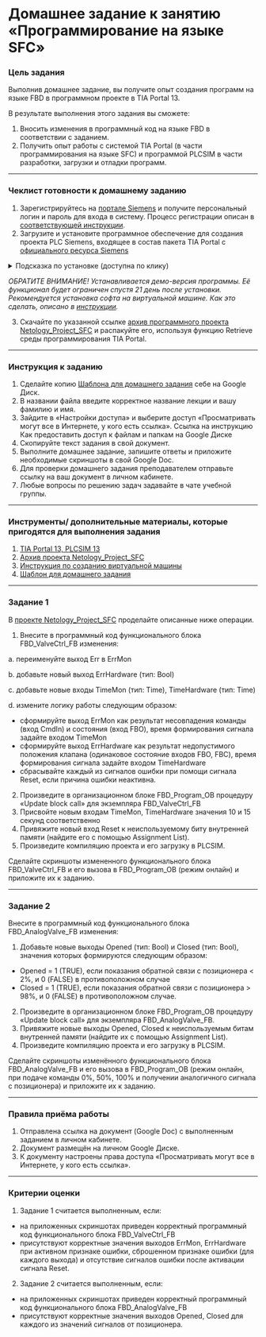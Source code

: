 # Домашнее задание к занятию «Программирование на языке SFC»

### Цель задания

Выполнив домашнее задание, вы получите опыт создания программ на языке FBD в программном проекте в TIA Portal 13.

В результате выполнения этого задания вы сможете:

1. Вносить изменения в программный код на языке FBD в соответствии с заданием.
2. Получить опыт работы с системой TIA Portal (в части программирования на языке SFC) и программой PLCSIM в части разработки, загрузки и отладки программ.

------

### Чеклист готовности к домашнему заданию

1. Зарегистрируйтесь на [портале Siemens](https://mall.industry.siemens.com/goos/WelcomePage.aspx?regionUrl=/ru&language=ru) и получите персональный логин и пароль для входа в систему. Процесс регистрации описан в [соответствующей инструкции](https://docs.google.com/presentation/d/1RPHvCE2OxBbHRMWSAV2E-HxscZvR2nRIZVHCy8hvjJE/edit?usp=sharing).
2. Загрузите и установите программное обеспечение для создания проекта PLC Siemens, входящее в состав пакета TIA Portal с [официального ресурса Siemens](https://support.industry.siemens.com/cs/document/78793685/simatic-step-7-(tia-portal)-v13-trial-download?dti=0&lc=en-DE)
<details>
  <summary> Подсказка по установке (доступна по клику)</summary>
  
  
1. Скачайте все файлы по [ссылке](https://support.industry.siemens.com/cs/document/109745155/simatic-step-7-including-plcsim-v13-sp2-trial-download?dti=0&lc=en-DE) в две отдельные папки:
  - STEP 7 Professional V13 SP2 (DVD 1, DVD 2, SHA-256 checksum)
  ![image](https://github.com/netology-code/phd-homeworks/blob/main/6.6/Step7_1.png)
  - SIMATIC STEP 7 PLCSIM V13 SP2 for STEP 7 Basic and STEP 7 Professional (включая SHA-256 checksum)
    ![image](https://github.com/netology-code/phd-homeworks/blob/main/6.6/Step7_2.png)
2. Запустите установочный файл SIMATIC_STEP_7_Professional_V13_SP2_Upd4.exe, пройдите стандартную процедуру установки.
3. Запустите установочный файл SIMATIC_S7_PLCSIM_V13_SP2.exe, пройдите стандартную процедуру установки.

    ---
  
</details>
  
*ОБРАТИТЕ ВНИМАНИЕ! Устанавливается демо-версия программы. Её функционал будет ограничен спустя 21 день после установки. Рекомендуется установка софта на виртуальной машине. Как это сделать, описано в [инструкции](https://docs.google.com/presentation/d/1psnSlotXT7cr8ECnaZaTCDLnIyYOGUzCArLeydeRztY/edit?usp=sharing).*

3. Скачайте по указанной ссылке [архив программного проекта Netology_Project_SFC](https://drive.google.com/file/d/1Vv-Og1fiGtf0ASwlg_1x_4nLln-yFu7U/view?usp=sharing) и распакуйте его, используя функцию Retrieve среды программирования TIA Portal.

------

### Инструкция к заданию

1. Сделайте копию [Шаблона для домашнего задания](https://docs.google.com/document/d/178B47bzn1EpAnIus6CENF2T5WhJeYAqxpfcolAxQ5l4/edit?usp=sharing) себе на Google Диск.
2. В названии файла введите корректное название лекции и вашу фамилию и имя.
3. Зайдите в «Настройки доступа» и выберите доступ «Просматривать могут все в Интернете, у кого есть ссылка». Ссылка на инструкцию Как предоставить доступ к файлам и папкам на Google Диске
4. Скопируйте текст задания в свой документ.
5. Выполните домашнее задание, запишите ответы и приложите необходимые скриншоты в свой Google Doc.
6. Для проверки домашнего задания преподавателем отправьте ссылку на ваш документ в личном кабинете.
7. Любые вопросы по решению задач задавайте в чате учебной группы.

------

### Инструменты/ дополнительные материалы, которые пригодятся для выполнения задания

1. [TIA Portal 13, PLCSIM 13](https://support.industry.siemens.com/cs/document/109745155/simatic-step-7-including-plcsim-v13-sp2-trial-download?dti=0&lc=en-WW)
2. [Архив проекта Netology_Project_SFC](https://drive.google.com/file/d/1Vv-Og1fiGtf0ASwlg_1x_4nLln-yFu7U/view?usp=sharing)
3. [Инструкция по созданию виртуальной машины](https://docs.google.com/presentation/d/1psnSlotXT7cr8ECnaZaTCDLnIyYOGUzCArLeydeRztY/edit?usp=sharing)
4. [Шаблон для домашнего задания](https://docs.google.com/document/d/178B47bzn1EpAnIus6CENF2T5WhJeYAqxpfcolAxQ5l4/edit?usp=sharing)

------

### Задание 1

В [проекте Netology_Project_SFC](https://drive.google.com/file/d/1Vv-Og1fiGtf0ASwlg_1x_4nLln-yFu7U/view?usp=sharing) проделайте описанные ниже операции.

1. Внесите в программный код функционального блока FBD_ValveCtrl_FB изменения:

a. переименуйте выход Err в ErrMon

b. добавьте новый выход ErrHardware (тип: Bool)

c. добавьте новые входы TimeMon (тип: Time), TimeHardware (тип: Time)

d. измените логику работы следующим образом:

- сформируйте выход ErrMon как результат несовпадения команды (вход CmdIn) и состояния (вход FBO), время формирования сигнала задайте входом TimeMon
- сформируйте выход ErrHardware как результат недопустимого положения клапана (одинаковое состояние входов FBO, FBC), время формирования сигнала задайте входом TimeHardware
- сбрасывайте каждый из сигналов ошибки  при помощи сигнала Reset, если причина ошибки неактивна.
2. Произведите в организационном блоке FBD_Program_OB процедуру «Update block call» для экземпляра FBD_ValveCtrl_FB
3. Присвойте новым входам TimeMon, TimeHardware значения 10 и 15 секунд соответственно
4. Привяжите новый вход Reset к неиспользуемому биту внутренней памяти (найдите его с помощью Assignment List).
5. Произведите компиляцию проекта и его загрузку в PLCSIM.

Сделайте скриншоты измененного функционального блока FBD_ValveCtrl_FB и его вызова в FBD_Program_OB (режим онлайн) и приложите их к заданию.

------

### Задание 2

Внесите в программный код функционального блока FBD_AnalogValve_FB изменения:

1. Добавьте новые выходы Opened (тип: Bool) и Closed (тип: Bool), значения которых формируются следующим образом:
- Opened = 1 (TRUE), если показания обратной связи с позиционера < 2%, и 0 (FALSE) в противоположном случае
- Closed = 1 (TRUE), если показания обратной связи с позиционера > 98%, и 0 (FALSE) в противоположном случае.
2. Произведите в организационном блоке FBD_Program_OB процедуру «Update block call» для экземпляра FBD_AnalogValve_FB.
3. Привяжите новые выходы Opened, Closed к неиспользуемым битам внутренней памяти (найдите их с помощью Assignment List).
4. Произведите компиляцию проекта и его загрузку в PLCSIM.

Сделайте скриншоты изменённого функционального блока FBD_AnalogValve_FB и его вызова в FBD_Program_OB (режим онлайн, при подаче команды 0%, 50%, 100% и получении аналогичного сигнала с позиционера) и приложите их к заданию.

------

### Правила приёма работы

1. Отправлена ссылка на документ (Google Doc) с выполненным заданием в личном кабинете.
2. Документ размещён на личном Google Диске.
3. К документу настроены права доступа «Просматривать могут все в Интернете, у кого есть ссылка».

------

### Критерии оценки

1. Задание 1 считается выполненным, если:
- на приложенных скриншотах приведен корректный программный код функционального блока FBD_ValveCtrl_FB
- присутствуют корректные значения выходов ErrMon, ErrHardware при активном признаке ошибки, сброшенном признаке ошибки (для каждого выхода) и отсутствие сигналов ошибки после активации сигнала Reset.

2. Задание 2 считается выполненным, если:
- на приложенных скриншотах приведен корректный программный код функционального блока FBD_AnalogValve_FB
- присутствуют корректные значения выходов Opened, Closed для каждого из значений сигналов от позиционера. 
